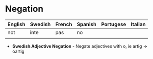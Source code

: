 # Negation

| English | Swedish | French | Spanish | Portugese | Italian |
| :------ | :------ | :----- | :------ | :-------- | :------ |
| not     | inte    | pas    | no      |           |         |
|         |         |        |         |           |         |

- **Swedish Adjective Negation** - Negate adjectives with o, ie artig -> oartig
